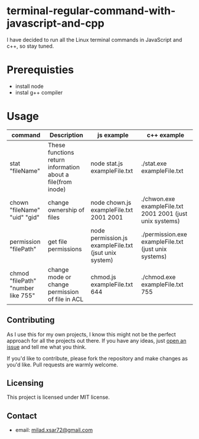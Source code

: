 # terminal-regular-command-with-javascript-and-cpp
I have decided to run all the Linux terminal commands in JavaScript and c++, so stay tuned.

# Prerequisties
* install node
* instal g++ compiler

# Usage 
command | Description | js example | c++ example 
--- | --- | --- | --- |
stat "fileName" | These functions return information about a file(from inode) | node stat.js exampleFile.txt | ./stat.exe exampleFile.txt
chown "fileName" "uid" "gid"  | change ownership of files | node chown.js exampleFile.txt 2001 2001 | ./chwon.exe exampleFile.txt 2001 2001 (just unix systems)
permission "filePath" | get file permissions | node permission.js exampleFile.txt (jsut unix system)| ./permission.exe exampleFile.txt (just unix systems)
chmod "filePath" "number like 755" | change mode or change permission of file in ACL | chmod.js exampleFile.txt 644 | ./chmod.exe exampleFile.txt 755
  
## Contributing
As I use this for my own projects, I know this might not be the perfect approach
for all the projects out there. If you have any ideas, just
[open an issue](https://github.com/Miladxsar23/terminal-regular-command-with-javascript-and-cpp/issues/new) and tell me what you think.

If you'd like to contribute, please fork the repository and make changes as
you'd like. Pull requests are warmly welcome.

## Licensing
This project is licensed under MIT license.

## Contact
* email: milad.xsar72@gmail.com

